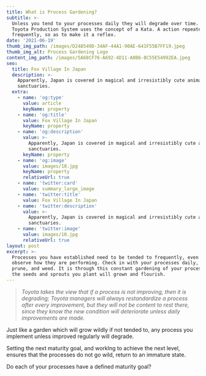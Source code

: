 ```yaml
---
title: What is Process Gardening?
subtitle: >-
  Unless you tend to your processes daily they will degrade over time. The
  Toyota Production System uses the concept of a Kata. A action repeated
  frequently, so as to make it a reflex.  
date: '2021-06-19'
thumb_img_path: /images/D248549D-34AF-44A1-90AE-641F55B7FF19.jpeg
thumb_img_alt: Process Gardening Logo
content_img_path: /images/5A68CF76-A692-4D11-A0B6-8C55E54992EA.jpeg
seo:
  title: Fox Village In Japan
  description: >-
    Apparently, Japan is covered in magical and irresistibly cute animal
    sanctuaries.
  extra:
    - name: 'og:type'
      value: article
      keyName: property
    - name: 'og:title'
      value: Fox Village In Japan
      keyName: property
    - name: 'og:description'
      value: >-
        Apparently, Japan is covered in magical and irresistibly cute animal
        sanctuaries.
      keyName: property
    - name: 'og:image'
      value: images/10.jpg
      keyName: property
      relativeUrl: true
    - name: 'twitter:card'
      value: summary_large_image
    - name: 'twitter:title'
      value: Fox Village In Japan
    - name: 'twitter:description'
      value: >-
        Apparently, Japan is covered in magical and irresistibly cute animal
        sanctuaries.
    - name: 'twitter:image'
      value: images/10.jpg
      relativeUrl: true
layout: post
excerpt: >-
  Processes you have established need to be tended to frequently, even daily, to
  observe how they are performing. Check in with your processes daily, to tweak,
  prune, and weed. It is through this constant gardening of your processes that
  the seeds and sprouts you plant will grown and flourish.
---
```

> *Toyota takes the view that if a process is not improving, then it
> is degrading; 
> Toyota managers will always restandardize a process after every
> improvement, but they will not be content to rest there, since they
> know the new condition will deteriorate unless daily improvements are
> made.*

Just like a garden which will grow wildly if not tended to, any process you implement unless improved regularly will degrade. 

Setting the next maturity goal, and workIng to achieve the next level, ensures that the processes do not go wild, return to an immature state. 

Do each of your processes have a defined maturity goal?

